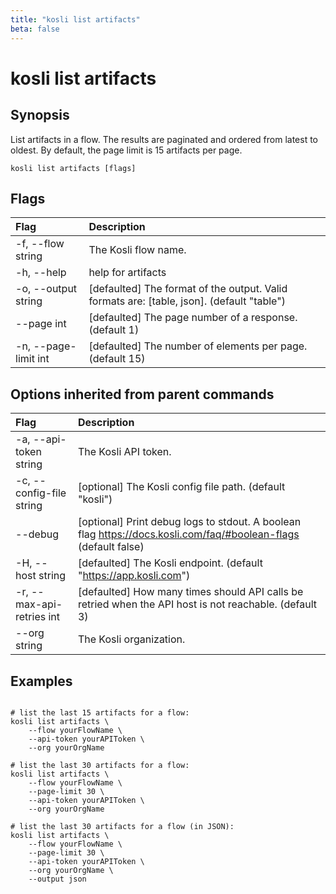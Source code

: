 ```yaml
---
title: "kosli list artifacts"
beta: false
---
```


# kosli list artifacts

## Synopsis

List artifacts in a flow. The results are paginated and ordered from latest to oldest.
By default, the page limit is 15 artifacts per page.


```shell
kosli list artifacts [flags]
```

## Flags
| Flag | Description |
| :--- | :--- |
|    -f, --flow string  |  The Kosli flow name.  |
|    -h, --help  |  help for artifacts  |
|    -o, --output string  |  [defaulted] The format of the output. Valid formats are: [table, json]. (default "table")  |
|        --page int  |  [defaulted] The page number of a response. (default 1)  |
|    -n, --page-limit int  |  [defaulted] The number of elements per page. (default 15)  |


## Options inherited from parent commands
| Flag | Description |
| :--- | :--- |
|    -a, --api-token string  |  The Kosli API token.  |
|    -c, --config-file string  |  [optional] The Kosli config file path. (default "kosli")  |
|        --debug  |  [optional] Print debug logs to stdout. A boolean flag https://docs.kosli.com/faq/#boolean-flags (default false)  |
|    -H, --host string  |  [defaulted] The Kosli endpoint. (default "https://app.kosli.com")  |
|    -r, --max-api-retries int  |  [defaulted] How many times should API calls be retried when the API host is not reachable. (default 3)  |
|        --org string  |  The Kosli organization.  |


## Examples

```shell

# list the last 15 artifacts for a flow:
kosli list artifacts \
	--flow yourFlowName \
	--api-token yourAPIToken \
	--org yourOrgName

# list the last 30 artifacts for a flow:
kosli list artifacts \
	--flow yourFlowName \
	--page-limit 30 \
	--api-token yourAPIToken \
	--org yourOrgName

# list the last 30 artifacts for a flow (in JSON):
kosli list artifacts \
	--flow yourFlowName \	
	--page-limit 30 \
	--api-token yourAPIToken \
	--org yourOrgName \
	--output json

```

